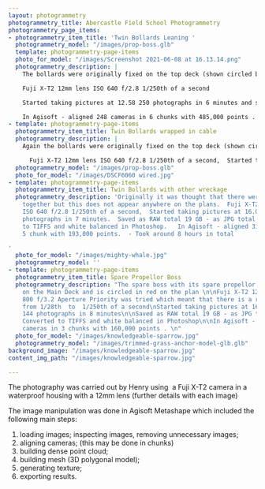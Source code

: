 ```yaml
---
layout: photogrammetry
photogrammetry_title: Abercastle Field School Photogrammetry
photogrammetry_page_items:
- photogrammetry_item_title: 'Twin Bollards Leaning '
  photogrammetry_model: "/images/prop-boss.glb"
  template: photogrammetry-page-items
  photo_for_model: "/images/Screenshot 2021-06-08 at 16.13.14.png"
  photogrammetry_description: |
    The bollards were originally fixed on the top deck (shown circled blue on the original plan )

    Fuji X-T2 12mm lens ISO 640 f/2.8 1/250th of a second

    Started taking pictures at 12.58 250 photographs in 6 minutes and saved as RAW total 11.6 GB - as JPG total 1.72 GB.  Converted to JPEGS and white balanced in Photoshop

    In Agisoft - aligned 248 cameras in 6 chunks with 485,000 points .  Took around 10 hours
- template: photogrammetry-page-items
  photogrammetry_item_title: Twin Bollards wrapped in cable
  photogrammetry_description: |
    Again the bollards were originally fixed on the top deck (shown circled blue on plan ) but these have a great deal of steel wire cable wrapped around them.

      Fuji X-T2 12mm lens ISO 640 f/2.8 1/250th of a second,  Started taking pictures at 13.09 with 356 photographs in 7 minutes and saved as RAW total 16.7 GB - as JPG total 4.66 GB   Converted to TIFFS and white balanced in Photoshop.  In Agisoft - aligned 356 cameras in 1 chunk with 452,000 points.  Originally tried to mesh with 41million faces but ran out of memory (32GB), after dropping the quality to 13.6million faces - took around 22 hours in total
  photogrammetry_model: "/images/prop-boss.glb"
  photo_for_model: "/images/DSCF6060 wired.jpg"
- template: photogrammetry-page-items
  photogrammetry_item_title: Twin Bollards with other wreckage
  photogrammetry_description: 'Originally it was thought that there were three bollards
    together but this does not appear anywhere on the plans.  Fuji X-T2 12mm lens
    ISO 640 f/2.8 1/250th of a second,  Started taking pictures at 16.08 with 406
    photographs in 7 minutes.  Saved as RAW total 19 GB - as JPG total 4.95 GB.   Converted
    to TIFFS and white balanced in Photoshop.   In Agisoft - aligned 313 cameras in
    5 chunk with 193,000 points.  - Took around 8 hours in total

'
  photo_for_model: "/images/mighty-whale.jpg"
  photogrammetry_model: ''
- template: photogrammetry-page-items
  photogrammetry_item_title: Spare Propellor Boss
  photogrammetry_description: "The spare boss with its spare propellor was stored
    on the Main Deck and is circled in red on the plan \n\nFuji X-T2 12mm lens ISO
    800 f/3.2 Aperture Priority was tried which meant that there is a range of speeds
    from 1/28th  to  1/250th of a second\nStarted taking pictures at 16.23 and took
    144 photographs in 8 minutes\n\nSaved as RAW total 19 GB - as JPG total 4.95 GB
    Converted to TIFFS and white balanced in Photoshop\n\nIn Agisoft - aligned 133
    cameras in 3 chunks with 160,000 points . \n"
  photo_for_model: "/images/knowledgeable-sparrow.jpg"
  photogrammetry_model: "/images/trimmed-grass-anchor-model-glb.glb"
background_image: "/images/knowledgeable-sparrow.jpg"
content_img_path: "/images/knowledgeable-sparrow.jpg"

---
```

The photography was carried out by Henry using  a Fuji X-T2 camera in a waterproof housing with a 12mm lens (further details with each image)

The image manipulation was done in Agisoft Metashape which included the following main steps:

1.  loading images; inspecting images, removing unnecessary images;
2.  aligning cameras; (this may be done in chunks)
3.  building dense point cloud;
4.  building mesh (3D polygonal model);
5.  generating texture;
6.  exporting results.